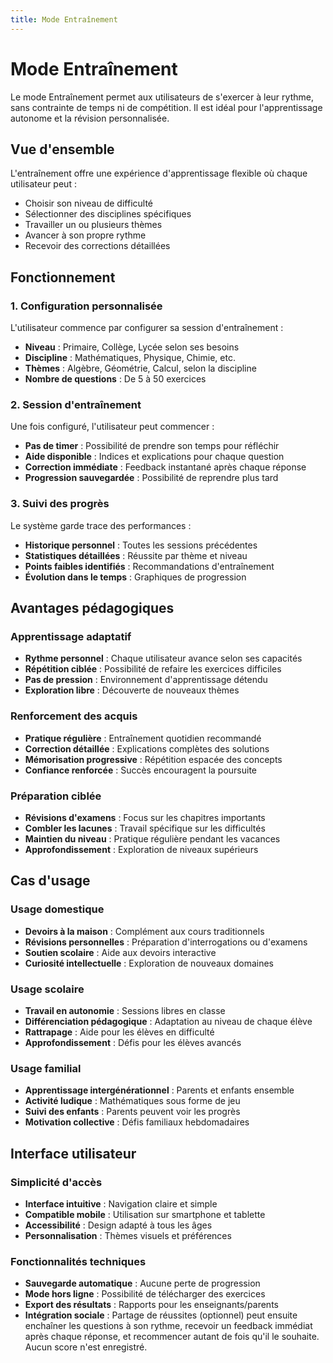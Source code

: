 ```yaml
---
title: Mode Entraînement
---
```


# Mode Entraînement

Le mode Entraînement permet aux utilisateurs de s'exercer à leur rythme, sans contrainte de temps ni de compétition. Il est idéal pour l'apprentissage autonome et la révision personnalisée.

## Vue d'ensemble

L'entraînement offre une expérience d'apprentissage flexible où chaque utilisateur peut :
- Choisir son niveau de difficulté
- Sélectionner des disciplines spécifiques
- Travailler un ou plusieurs thèmes
- Avancer à son propre rythme
- Recevoir des corrections détaillées

## Fonctionnement

### 1. Configuration personnalisée
L'utilisateur commence par configurer sa session d'entraînement :
- **Niveau** : Primaire, Collège, Lycée selon ses besoins
- **Discipline** : Mathématiques, Physique, Chimie, etc.
- **Thèmes** : Algèbre, Géométrie, Calcul, selon la discipline
- **Nombre de questions** : De 5 à 50 exercices

### 2. Session d'entraînement
Une fois configuré, l'utilisateur peut commencer :
- **Pas de timer** : Possibilité de prendre son temps pour réfléchir
- **Aide disponible** : Indices et explications pour chaque question
- **Correction immédiate** : Feedback instantané après chaque réponse
- **Progression sauvegardée** : Possibilité de reprendre plus tard

### 3. Suivi des progrès
Le système garde trace des performances :
- **Historique personnel** : Toutes les sessions précédentes
- **Statistiques détaillées** : Réussite par thème et niveau
- **Points faibles identifiés** : Recommandations d'entraînement
- **Évolution dans le temps** : Graphiques de progression

## Avantages pédagogiques

### Apprentissage adaptatif
- **Rythme personnel** : Chaque utilisateur avance selon ses capacités
- **Répétition ciblée** : Possibilité de refaire les exercices difficiles
- **Pas de pression** : Environnement d'apprentissage détendu
- **Exploration libre** : Découverte de nouveaux thèmes

### Renforcement des acquis
- **Pratique régulière** : Entraînement quotidien recommandé
- **Correction détaillée** : Explications complètes des solutions
- **Mémorisation progressive** : Répétition espacée des concepts
- **Confiance renforcée** : Succès encouragent la poursuite

### Préparation ciblée
- **Révisions d'examens** : Focus sur les chapitres importants
- **Combler les lacunes** : Travail spécifique sur les difficultés
- **Maintien du niveau** : Pratique régulière pendant les vacances
- **Approfondissement** : Exploration de niveaux supérieurs

## Cas d'usage

### Usage domestique
- **Devoirs à la maison** : Complément aux cours traditionnels
- **Révisions personnelles** : Préparation d'interrogations ou d'examens
- **Soutien scolaire** : Aide aux devoirs interactive
- **Curiosité intellectuelle** : Exploration de nouveaux domaines

### Usage scolaire
- **Travail en autonomie** : Sessions libres en classe
- **Différenciation pédagogique** : Adaptation au niveau de chaque élève
- **Rattrapage** : Aide pour les élèves en difficulté
- **Approfondissement** : Défis pour les élèves avancés

### Usage familial
- **Apprentissage intergénérationnel** : Parents et enfants ensemble
- **Activité ludique** : Mathématiques sous forme de jeu
- **Suivi des enfants** : Parents peuvent voir les progrès
- **Motivation collective** : Défis familiaux hebdomadaires

## Interface utilisateur

### Simplicité d'accès
- **Interface intuitive** : Navigation claire et simple
- **Compatible mobile** : Utilisation sur smartphone et tablette
- **Accessibilité** : Design adapté à tous les âges
- **Personnalisation** : Thèmes visuels et préférences

### Fonctionnalités techniques
- **Sauvegarde automatique** : Aucune perte de progression
- **Mode hors ligne** : Possibilité de télécharger des exercices
- **Export des résultats** : Rapports pour les enseignants/parents
- **Intégration sociale** : Partage de réussites (optionnel) peut ensuite enchaîner les questions à son rythme, recevoir un feedback immédiat après chaque réponse, et recommencer autant de fois qu'il le souhaite. Aucun score n'est enregistré.
